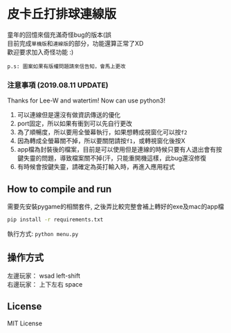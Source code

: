 # 皮卡丘打排球連線版

童年的回憶來個充滿奇怪bug的版本(誤  
目前完成```單機版```和```連線版```的部分，功能還算正常了XD   
歡迎要求加入奇怪功能 :)

```p.s: 圖案如果有版權問題請來信告知，會馬上更改```

### 注意事項 (2019.08.11 UPDATE)
Thanks for Lee-W and watertim! Now can use python3!

1. 可以連線但是還沒有做資訊傳送的優化
2. port固定，所以如果有衝到可以先自行更改
3. 為了順暢度，所以要用全螢幕執行，如果想轉成視窗化可以按```f2```
4. 因為轉成全螢幕關不掉，所以要關閉請按```f1```，或轉視窗化後按X
5. app檔為封裝後的檔案，目前是可以使用但是連線的時候只要有人退出會有按鍵失靈的問題，導致檔案關不掉(汗，只能重開機這樣，此bug還沒修復
6. 有時候會按鍵失靈，請確定為英打輸入時，再進入應用程式

## How to compile and run
需要先安裝pygame的相關套件, 之後弄比較完整會補上轉好的exe及mac的app檔
```sh
pip install -r requirements.txt
```

執行方式: ``` python menu.py ```

## 操作方式
左邊玩家： wsad left-shift  
右邊玩家： 上下左右 space  


## License
MIT License
